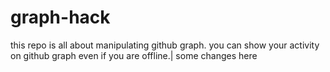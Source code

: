 # graph-hack
this repo is all about manipulating github graph.
you can show your activity on github graph even if you are offline.|
some changes here